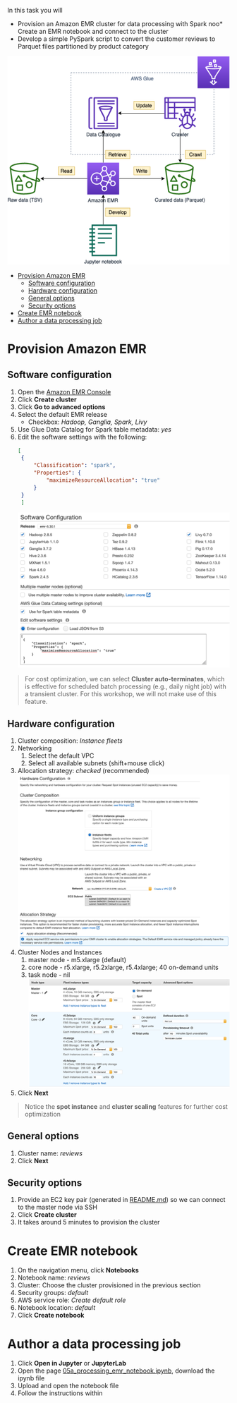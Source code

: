 In this task you will
* Provision an Amazon EMR cluster for data processing with Spark
noo* Create an EMR notebook and connect to the cluster 
* Develop a simple PySpark script to convert the customer reviews to Parquet files partitioned by product category

![data processing with EMR and SageMaker](images/05_processing.png)

- [Provision Amazon EMR](#provision-amazon-emr)
  - [Software configuration](#software-configuration)
  - [Hardware configuration](#hardware-configuration)
  - [General options](#general-options)
  - [Security options](#security-options)
- [Create EMR notebook](#create-emr-notebook)
- [Author a data processing job](#author-a-data-processing-job)

# Provision Amazon EMR

## Software configuration

1. Open the [Amazon EMR Console](https://console.aws.amazon.com/elasticmapreduce/home?)
2. Click **Create cluster**
3. Click **Go to advanced options**
4. Select the default EMR release
   * Checkbox: *Hadoop, Ganglia, Spark, Livy*
5. Use Glue Data Catalog for Spark table metadata: *yes*
6. Edit the software settings with the following:
   ```json
   [
    {
        "Classification": "spark",
        "Properties": {
            "maximizeResourceAllocation": "true"
        }
    }
    ]
   ```
   ![EMR config](images/emr-config.png)

> For cost optimization, we can select **Cluster auto-terminates**, which is effective for scheduled batch processing (e.g., daily night job) with a transient cluster. For this workshop, we will not make use of this feature.

## Hardware configuration

1. Cluster composition: *Instance fleets*
2. Networking
   1. Select the default VPC
   2. Select all available subnets (shift+mouse click)
3. Allocation strategy: *checked* (recommended)
![EMR hardware config](images/emr-hardware.png)
4. Cluster Nodes and Instances
   1. master node - m5.xlarge (default)
   2. core node - r5.xlarge, r5.2xlarge, r5.4xlarge; 40 on-demand units
   3. task node - nil
![EMR cluster config](images/emr-cluster.png)
5. Click **Next**


> Notice the **spot instance** and **cluster scaling** features for further cost optimization

## General options
1. Cluster name: *reviews*
2. Click **Next**

## Security options
1. Provide an EC2 key pair (generated in [README.md](README.md)) so we can connect to the master node via SSH
2. Click **Create cluster**
3. It takes around 5 minutes to provision the cluster

# Create EMR notebook

1. On the navigation menu, click **Notebooks**
2. Notebook name: *reviews*
3. Cluster: Choose the cluster provisioned in the previous section
4. Security groups: *default*
5. AWS service role: *Create default role*
6. Notebook location: *default*
7. Click **Create notebook**

# Author a data processing job

1. Click **Open in Jupyter** or **JupyterLab**
2. Open the page [05a_processing_emr_notebook.ipynb](05a_processing_emr_notebook.ipynb), download the ipynb file
3. Upload and open the notebook file
4. Follow the instructions within
